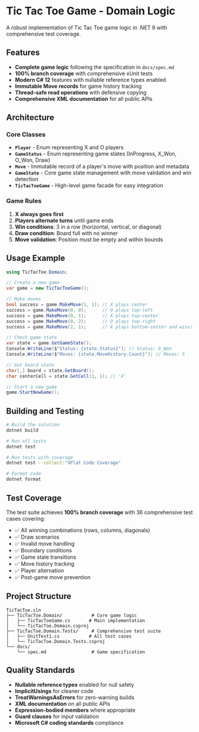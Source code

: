 # Tic Tac Toe Game - Domain Logic

A robust implementation of Tic Tac Toe game logic in .NET 9 with comprehensive test coverage.

## Features

- **Complete game logic** following the specification in `docs/spec.md`
- **100% branch coverage** with comprehensive xUnit tests
- **Modern C# 12** features with nullable reference types enabled
- **Immutable Move records** for game history tracking
- **Thread-safe read operations** with defensive copying
- **Comprehensive XML documentation** for all public APIs

## Architecture

### Core Classes

- **`Player`** - Enum representing X and O players
- **`GameStatus`** - Enum representing game states (InProgress, X_Won, O_Won, Draw)
- **`Move`** - Immutable record of a player's move with position and metadata
- **`GameState`** - Core game state management with move validation and win detection
- **`TicTacToeGame`** - High-level game facade for easy integration

### Game Rules

1. **X always goes first**
2. **Players alternate turns** until game ends
3. **Win conditions**: 3 in a row (horizontal, vertical, or diagonal)
4. **Draw condition**: Board full with no winner
5. **Move validation**: Position must be empty and within bounds

## Usage Example

```csharp
using TicTacToe.Domain;

// Create a new game
var game = new TicTacToeGame();

// Make moves
bool success = game.MakeMove(1, 1); // X plays center
success = game.MakeMove(0, 0);      // O plays top-left
success = game.MakeMove(0, 1);      // X plays top-center
success = game.MakeMove(0, 2);      // O plays top-right
success = game.MakeMove(2, 1);      // X plays bottom-center and wins!

// Check game state
var state = game.GetGameState();
Console.WriteLine($"Status: {state.Status}"); // Status: X_Won
Console.WriteLine($"Moves: {state.MoveHistory.Count}"); // Moves: 5

// Get board state
char[,] board = state.GetBoard();
char centerCell = state.GetCell(1, 1); // 'X'

// Start a new game
game.StartNewGame();
```

## Building and Testing

```bash
# Build the solution
dotnet build

# Run all tests
dotnet test

# Run tests with coverage
dotnet test --collect:"XPlat Code Coverage"

# Format code
dotnet format
```

## Test Coverage

The test suite achieves **100% branch coverage** with 36 comprehensive test cases covering:

- ✅ All winning combinations (rows, columns, diagonals)
- ✅ Draw scenarios
- ✅ Invalid move handling
- ✅ Boundary conditions
- ✅ Game state transitions
- ✅ Move history tracking
- ✅ Player alternation
- ✅ Post-game move prevention

## Project Structure

```
TicTacToe.sln
├── TicTacToe.Domain/           # Core game logic
│   ├── TicTacToeGame.cs       # Main implementation
│   └── TicTacToe.Domain.csproj
├── TicTacToe.Domain.Tests/     # Comprehensive test suite
│   ├── UnitTest1.cs           # All test cases
│   └── TicTacToe.Domain.Tests.csproj
└── docs/
    └── spec.md                 # Game specification
```

## Quality Standards

- **Nullable reference types** enabled for null safety
- **ImplicitUsings** for cleaner code
- **TreatWarningsAsErrors** for zero-warning builds
- **XML documentation** on all public APIs
- **Expression-bodied members** where appropriate
- **Guard clauses** for input validation
- **Microsoft C# coding standards** compliance

